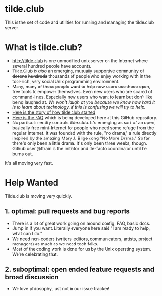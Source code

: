 tilde.club
==========

This is the set of code and utilities for running and managing the
tilde.club server.

# What is tilde.club?
- http://tilde.club is one unmodified unix server on the Internet where several hundred people have accounts.
- Tilde.Club is *also* an emerging, mutually supportive community of <del>dozens</del> <del>hundreds</del> thousands of people who enjoy working with in the tool-rich, very social Unix programming environment. 
- Many, many of these people want to help new users use these open, free tools to empower themselves. Even new users who are scared of command-lines. Especially new users who want to learn but don't like being laughed at. _We won't laugh at you because we know how hard it is to learn about technology. If this is confusing we will try to help._
- [Here is the story of how tilde.club started](https://medium.com/message/tilde-club-i-had-a-couple-drinks-and-woke-up-with-1-000-nerds-a8904f0a2ebf)
- [Here is the FAQ](http://tilde.club/~faq/) which is being developed here at this GitHub repository.
- No particular entity controls tilde.club. It's emerging as sort of an open, basically free mini-Internet for people who need some refuge from the regular Internet. It was founded with the rule, "no drama," a rule directly inspired by the amazing Mary J. Blige song  "No More Drama." So far there's only been a little drama. It's only been three weeks, though. Github user @ftrain is the initiator and de-facto coordinator until he burns out.

It's all moving very fast.

# Help Wanted
Tilde.club is moving very quickly.

## 1. optimal: pull requests and bug reports
- There is a lot of great work going on around config, FAQ, basic docs.
- Jump in if you want. Literally everyone here said "I am ready to help, what can I do."
- We need non-coders  (writers, editors, communicators, artists, project managers) as much as we need tech folks.
- Most of the coding work is done for us by the Unix operating system. We're celebrating that.

## 2. suboptimal: open ended feature requests and broad discussion
- We love philosophy, just not in our issue tracker!
